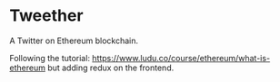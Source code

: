# Tweether

A Twitter on Ethereum blockchain.

Following the tutorial: https://www.ludu.co/course/ethereum/what-is-ethereum but adding redux on the frontend. 
